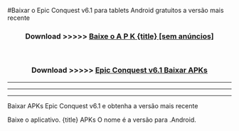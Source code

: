 #Baixar o Epic Conquest v6.1  para tablets Android gratuitos a versão mais recente


<div align="center">
<h3>Download >>>>> <a href="https://pt-web.web.app/?pt= {title}">Baixe o A P K {title} [sem anúncios]</a></h3><br>

<h3>Download >>>>> <a href="https://pt-web.web.app/?pt= {title}">Epic Conquest v6.1 Baixar APKs</a></h3>
</div>

----------------------------------------------------------

----------------------------------------------------------

----------------------------------------------------------

Baixar APKs Epic Conquest v6.1 e obtenha a versão mais recente

Baixe o aplicativo. {title} APKs O nome é a versão para .Android.


